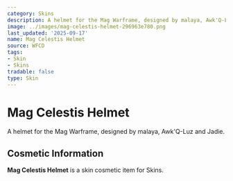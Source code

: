 ```yaml
---
category: Skins
description: A helmet for the Mag Warframe, designed by malaya, Awk'Q-Luz and Jadie.
image: ../images/mag-celestis-helmet-296963e780.png
last_updated: '2025-09-17'
name: Mag Celestis Helmet
source: WFCD
tags:
- Skin
- Skins
tradable: false
type: Skin
---
```


# Mag Celestis Helmet

A helmet for the Mag Warframe, designed by malaya, Awk'Q-Luz and Jadie.

## Cosmetic Information

**Mag Celestis Helmet** is a skin cosmetic item for Skins.

